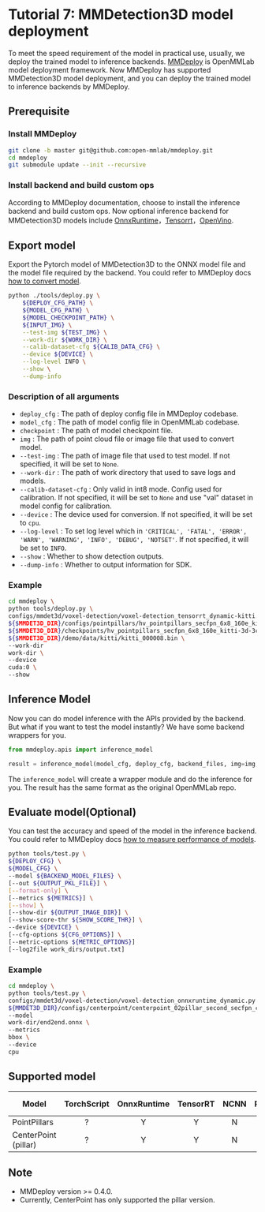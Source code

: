 # Tutorial 7: MMDetection3D model deployment

To meet the speed requirement of the model in practical use, usually, we deploy the trained model to inference backends. [MMDeploy](https://github.com/open-mmlab/mmdeploy) is OpenMMLab model deployment framework. Now MMDeploy has supported MMDetection3D model deployment, and you can deploy the trained model to inference backends by MMDeploy.

## Prerequisite

### Install MMDeploy

```bash
git clone -b master git@github.com:open-mmlab/mmdeploy.git
cd mmdeploy
git submodule update --init --recursive
```

### Install backend and build custom ops

According to MMDeploy documentation, choose to install the inference backend and build custom ops. Now optional inference backend for MMDetection3D models include [OnnxRuntime](https://mmdeploy.readthedocs.io/en/latest/backends/onnxruntime.html)，[Tensorrt](https://mmdeploy.readthedocs.io/en/latest/backends/tensorrt.html)，[OpenVino](https://mmdeploy.readthedocs.io/en/latest/backends/openvino.html).

## Export model

Export the Pytorch model of MMDetection3D to the ONNX model file and the model file required by the backend. You could refer to MMDeploy docs [how to convert model](https://mmdeploy.readthedocs.io/en/latest/tutorials/how_to_convert_model.html).

```bash
python ./tools/deploy.py \
    ${DEPLOY_CFG_PATH} \
    ${MODEL_CFG_PATH} \
    ${MODEL_CHECKPOINT_PATH} \
    ${INPUT_IMG} \
    --test-img ${TEST_IMG} \
    --work-dir ${WORK_DIR} \
    --calib-dataset-cfg ${CALIB_DATA_CFG} \
    --device ${DEVICE} \
    --log-level INFO \
    --show \
    --dump-info
```

### Description of all arguments

* `deploy_cfg` : The path of deploy config file in MMDeploy codebase.
* `model_cfg` : The path of model config file in OpenMMLab codebase.
* `checkpoint` : The path of model checkpoint file.
* `img` : The path of point cloud file or image file that used to convert model.
* `--test-img` : The path of image file that used to test model. If not specified, it will be set to `None`.
* `--work-dir` : The path of work directory that used to save logs and models.
* `--calib-dataset-cfg` : Only valid in int8 mode. Config used for calibration. If not specified, it will be set to `None` and  use "val" dataset in model config for calibration.
* `--device` : The device used for conversion. If not specified, it will be set to `cpu`.
* `--log-level` : To set log level which in `'CRITICAL', 'FATAL', 'ERROR', 'WARN', 'WARNING', 'INFO', 'DEBUG', 'NOTSET'`. If not specified, it will be set to `INFO`.
* `--show` : Whether to show detection outputs.
* `--dump-info` : Whether to output information for SDK.

### Example

```bash
cd mmdeploy \
python tools/deploy.py \
configs/mmdet3d/voxel-detection/voxel-detection_tensorrt_dynamic-kitti.py \
${$MMDET3D_DIR}/configs/pointpillars/hv_pointpillars_secfpn_6x8_160e_kitti-3d-3class.py \
${$MMDET3D_DIR}/checkpoints/hv_pointpillars_secfpn_6x8_160e_kitti-3d-3class_20200620_230421-aa0f3adb.pth \
${$MMDET3D_DIR}/demo/data/kitti/kitti_000008.bin \
--work-dir
work-dir \
--device
cuda:0 \
--show
```

## Inference Model

Now you can do model inference with the APIs provided by the backend. But what if you want to test the model instantly? We have some backend wrappers for you.

```python
from mmdeploy.apis import inference_model

result = inference_model(model_cfg, deploy_cfg, backend_files, img=img, device=device)
```

The `inference_model` will create a wrapper module and do the inference for you. The result has the same format as the original OpenMMLab repo.

## Evaluate model(Optional)

You can test the accuracy and speed of the model in the inference backend. You could refer to MMDeploy docs [how to measure performance of models](https://mmdeploy.readthedocs.io/en/latest/tutorials/how_to_measure_performance_of_models.html).

```bash
python tools/test.py \
${DEPLOY_CFG} \
${MODEL_CFG} \
--model ${BACKEND_MODEL_FILES} \
[--out ${OUTPUT_PKL_FILE}] \
[--format-only] \
[--metrics ${METRICS}] \
[--show] \
[--show-dir ${OUTPUT_IMAGE_DIR}] \
[--show-score-thr ${SHOW_SCORE_THR}] \
--device ${DEVICE} \
[--cfg-options ${CFG_OPTIONS}] \
[--metric-options ${METRIC_OPTIONS}]
[--log2file work_dirs/output.txt]
```

### Example

```bash
cd mmdeploy \
python tools/test.py \
configs/mmdet3d/voxel-detection/voxel-detection_onnxruntime_dynamic.py \
${MMDET3D_DIR}/configs/centerpoint/centerpoint_02pillar_second_secfpn_circlenms_4x8_cyclic_20e_nus.py \
--model
work-dir/end2end.onnx \
--metrics
bbox \
--device
cpu
```

## Supported model

| Model                | TorchScript | OnnxRuntime | TensorRT | NCNN  | PPLNN | OpenVINO | Model config                                                                           |
| -------------------- | :---------: | :---------: | :------: | :---: | :---: | :------: | -------------------------------------------------------------------------------------- |
| PointPillars         |      ?      |      Y      |    Y     |   N   |   N   |    Y     | [config](https://github.com/open-mmlab/mmdetection3d/blob/master/configs/pointpillars) |
| CenterPoint (pillar) |      ?      |      Y      |    Y     |   N   |   N   |    Y     | [config](https://github.com/open-mmlab/mmdetection3d/blob/master/configs/centerpoint)  |

## Note

* MMDeploy version >= 0.4.0.
* Currently, CenterPoint has only supported the pillar version.
